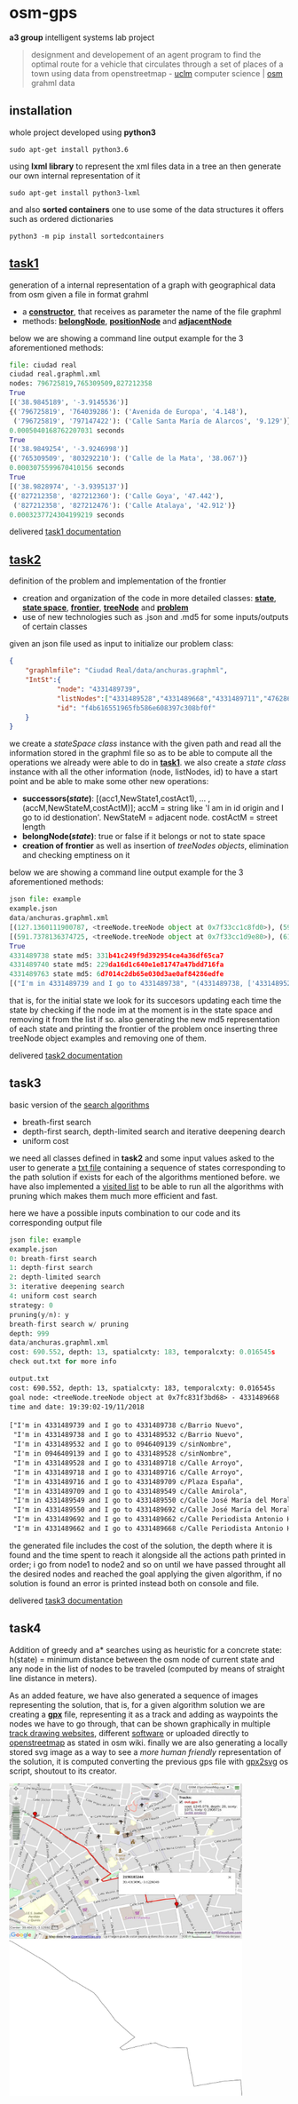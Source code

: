 # osm-gps
**a3 group** intelligent systems lab project  
> designment and developement of an agent program to find the optimal route for a vehicle that circulates through a set of places of a town using data from openstreetmap - [uclm](https://www.uclm.es/) computer science | [osm](https://www.openstreetmap.org) grahml data

## installation
whole project developed using **python3**
```
sudo apt-get install python3.6
```

using **lxml library** to represent the xml files data in a tree an then generate our own internal representation of it
```
sudo apt-get install python3-lxml
```

and also **sorted containers** one to use some of the data structures it offers such as ordered dictionaries
```
python3 -m pip install sortedcontainers
```

## [task1](/reqs/task1.pdf)
generation of a internal representation of a graph with geographical data from osm
given a file in format grahml
- a **[constructor][i5]**, that receives as parameter the name of the file graphml
- methods: **[belongNode][i6]**, **[positionNode][i7]** and **[adjacentNode][i8]**

below we are showing a command line output example for the 3 aforementioned methods:

```python
file: ciudad real
ciudad real.graphml.xml
nodes: 796725819,765309509,827212358
True
[('38.9845189', '-3.9145536')]
{('796725819', '764039286'): ('Avenida de Europa', '4.148'),
 ('796725819', '797147422'): ('Calle Santa María de Alarcos', '9.129')}
0.0005040168762207031 seconds
True
[('38.9849254', '-3.9246998')]
{('765309509', '803292210'): ('Calle de la Mata', '38.067')}
0.0003075599670410156 seconds
True
[('38.9828974', '-3.9395137')]
{('827212358', '827212360'): ('Calle Goya', '47.442'),
 ('827212358', '827212476'): ('Calle Atalaya', '42.912')}
0.0003237724304199219 seconds
```
delivered [task1 documentation](/docs/task1.pdf)  

## [task2](/reqs/task2.pdf)
definition of the problem and implementation of the frontier
- creation and organization of the code in more detailed classes: **[state][i10]**, **[state space][i11]**, **[frontier][i14]**, **[treeNode][i13]** and **[problem][i12]**
- use of new technologies such as .json and .md5 for some inputs/outputs of certain classes  

given an json file used as input to initialize our problem class:
```json
{
	"graphlmfile": "Ciudad Real/data/anchuras.graphml",
	"IntSt":{
			"node": "4331489739",
			"listNodes":["4331489528","4331489668","4331489711","4762868815","4928063625"],
			"id": "f4b616551965fb586e608397c308bf0f"
	}
}
```
we create a *stateSpace class* instance with the given path and read all the information stored in the graphml file so as to be able to compute all the operations we already were able to do in **[task1](/reqs/task1.pdf)**. we also create a *state class* instance with all the other information (node, listNodes, id) to have a start point and be able to make some other new operations:
- **successors(*state*)**: [(acc1,NewState1,costAct1), ... ,(accM,NewStateM,costActM)]; accM = string like 'I am in id origin and I go to id destionation'. NewStateM = adjacent node. costActM = street length
- **belongNode(*state*)**: true or false if it belongs or not to state space
- **creation of frontier** as well as insertion of *treeNodes objects*, elimination and checking emptiness on it

below we are showing a command line output example for the 3 aforementioned methods:
```python
json file: example
example.json
data/anchuras.graphml.xml
[(127.1360111900787, <treeNode.treeNode object at 0x7f33cc1c8fd0>), (591.7378136374725, <treeNode.treeNode object at 0x7f33cc1d9e80>), (612.2393770939552, <treeNode.treeNode object at 0x7f33cc1d9e10>)]
[(591.7378136374725, <treeNode.treeNode object at 0x7f33cc1d9e80>), (612.2393770939552, <treeNode.treeNode object at 0x7f33cc1d9e10>)]
True
4331489738 state md5: 331b41c249f9d392954ce4a36df65ca7
4331489740 state md5: 229da16d1c640e1e81747a47bdd716fa
4331489763 state md5: 6d7014c2db65e030d3ae0af84286edfe
[("I'm in 4331489739 and I go to 4331489738", "(4331489738, ['4331489528', '4331489668', '4331489711', '4762868815', '4928063625'])", '48.137'), ("I'm in 4331489739 and I go to 4331489740", "(4331489740, ['4331489528', '4331489668', '4331489711', '4762868815', '4928063625'])", '108.841'), ("I'm in 4331489739 and I go to 4331489763", "(4331489763, ['4331489528', '4331489668', '4331489711', '4762868815', '4928063625'])", '63.11')]
```
that is, for the initial state we look for its succesors updating each time the state by checking if the node im at the moment is in the state space and removing it from the list if so. also generating the new md5 representation of each state and printing the frontier of the problem once inserting three treeNode object examples and removing one of them.

delivered [task2 documentation](/docs/task2.pdf)

## task3
basic version of the [search algorithms][i15]
- breath-first search
- depth-first search, depth-limited search and iterative deepening dearch
- uniform cost

we need all classes defined in **task2** and some input values asked to the user to generate a [txt file][i16] containing a sequence of states corresponding to the path solution if exists for each of the algorithms mentioned before. we have also implemented a [visited list][i17] to be able to run all the algorithms with pruning which makes them much more efficient and fast.

here we have a possible inputs combination to our code and its corresponding output file

```python
json file: example
example.json
0: breath-first search
1: depth-first search
2: depth-limited search
3: iterative deepening search
4: uniform cost search
strategy: 0
pruning(y/n): y
breath-first search w/ pruning
depth: 999
data/anchuras.graphml.xml
cost: 690.552, depth: 13, spatialcxty: 183, temporalcxty: 0.016545s
check out.txt for more info
```

```txt
output.txt
cost: 690.552, depth: 13, spatialcxty: 183, temporalcxty: 0.016545s
goal node: <treeNode.treeNode object at 0x7fc831f3bd68> - 4331489668
time and date: 19:39:02-19/11/2018

["I'm in 4331489739 and I go to 4331489738 c/Barrio Nuevo",
 "I'm in 4331489738 and I go to 4331489532 c/Barrio Nuevo",
 "I'm in 4331489532 and I go to 0946409139 c/sinNombre",
 "I'm in 0946409139 and I go to 4331489528 c/sinNombre",
 "I'm in 4331489528 and I go to 4331489718 c/Calle Arroyo",
 "I'm in 4331489718 and I go to 4331489716 c/Calle Arroyo",
 "I'm in 4331489716 and I go to 4331489709 c/Plaza España",
 "I'm in 4331489709 and I go to 4331489549 c/Calle Amirola",
 "I'm in 4331489549 and I go to 4331489550 c/Calle José María del Moral",
 "I'm in 4331489550 and I go to 4331489692 c/Calle José María del Moral",
 "I'm in 4331489692 and I go to 4331489662 c/Calle Periodista Antonio Herrero",
 "I'm in 4331489662 and I go to 4331489668 c/Calle Periodista Antonio Herrero"]
```
the generated file includes the cost of the solution, the depth where it is found and the time spent to reach it alongside all the actions path printed in order; i go from node1 to node2 and so on until we have passed throught all the desired nodes and reached the goal applying the given algorithm, if no solution is found an error is printed instead both on console and file.

delivered [task3 documentation](/docs/task3.pdf)

## task4

Addition of greedy and a* searches using as heuristic for a concrete state: h(state) = minimum distance between the osm node of current state and any node in the list of nodes to be traveled (computed by means of straight line distance in meters).

As an added feature, we have also generated a sequence of images representing the solution, that is, for a given algorithm solution we are creating a **[gpx][i18]** file, representing it as a track and adding as waypoints the nodes we have to go through, that can be shown graphically in multiple [track drawing websites][i19], different [software][i20] or uploaded directly to [openstreetmap][i22] as stated in osm wiki. finally we are also generating a locally stored svg image as a way to see a _more human friendly_ representation of the solution, it is computed converting the previous gps file with [gpx2svg][i21] os script, shoutout to its creator.

<div class="cont"><img src="solu/out.jpg" alt="sol on gpx visualizer" width="420" height="280">&nbsp;&nbsp;&nbsp;  
<img src="solu/out.svg" alt="svg sol" width="420" height="280"></div>

[i5]: https://github.com/jupcan/osm-gps/issues/5
[i6]: https://github.com/jupcan/osm-gps/issues/6
[i7]: https://github.com/jupcan/osm-gps/issues/7
[i8]: https://github.com/jupcan/osm-gps/issues/8
[i10]: https://github.com/jupcan/osm-gps/issues/10
[i11]: https://github.com/jupcan/osm-gps/issues/11
[i12]: https://github.com/jupcan/osm-gps/issues/12
[i13]: https://github.com/jupcan/osm-gps/issues/13
[i14]: https://github.com/jupcan/osm-gps/issues/14
[i15]: https://github.com/jupcan/osm-gps/issues/19
[i16]: https://github.com/jupcan/osm-gps/issues/20
[i17]: https://github.com/jupcan/osm-gps/issues/22
[i18]: https://wiki.openstreetmap.org/wiki/GPX
[i19]: https://wiki.openstreetmap.org/wiki/Track_drawing_websites
[i20]: https://wiki.openstreetmap.org/wiki/Software
[i21]: https://nasauber.de/opensource/gpx2svg/
[i22]: https://www.openstreetmap.org
